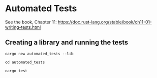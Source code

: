 # Automated Tests

See the book, Chapter 11: https://doc.rust-lang.org/stable/book/ch11-01-writing-tests.html


## Creating a library and running the tests

    cargo new automated_tests --lib

    cd automated_tests

    cargo test

